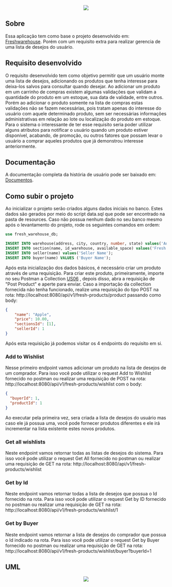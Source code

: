 <p align="center">
        <img src="https://avatars.githubusercontent.com/u/109238400?s=400&u=e5b242311297e5a0b1c2a7e4efd42d523c158b59&v=4">
</p>

## Sobre

Essa aplicação tem como base o projeto desenvolvido em: [Freshwarehouse](https://github.com/javatastico/freshWarehouse).
Porém com um requisito extra para realizar gerencia de uma lista de desejos do usuário.


## Requisito desenvolvido

O requisito desenvolvido tem como objetivo permitir que um usuário monte uma lista de desejos,
adicionando os produtos que tenha interesse para deixa-los salvos para consultar quando desejar.
Ao adicionar um produto em um carrinho de compras existem algumas validações que validam a quantidade do produto em um estoque, sua data de validade,
entre outros. Porém ao adicionar o produto somente na lista de compras estas validações não se fazem necessárias, pois tratam apenas do interesse do
usuário com aquele determinado produto, sem ser necessárias informações administrativas em relação ao lote ou localização do produto em estoque.
Para o sistema o interessante de ter esse requisito seria poder utilizar alguns atributos para notificar o usuário quando um produto estiver disponível,
acabando, de promoção, ou outros fatores que possam levar o usuário a comprar aqueles produtos que já demonstrou interesse anteriormente.

## Documentação

A documentação completa da história de usuário pode ser baixado em: [Documentos](https://github.com/MateusMeli/freshWarehouse-Mateus/raw/feature/US06_Wishlist/Documents/Requisito%206%20-%20Inserir%20produto%20na%20lista%20de%20desejos.pdf).


## Como subir o projeto

Ao inicializar o projeto serão criados alguns dados iniciais no banco. Estes dados são gerados por meio do script data.sql que
pode ser encontrado na pasta de resources. Caso não possua nenhum dado no seu banco mesmo após o levantamento do projeto, rode os seguintes comandos em ordem:

```SQL
use fresh_warehouse_db;

INSERT INTO warehouse(address, city, country, number, state) values('Address 1', 'City 1', 'Country 1', 1, 'State 1');
INSERT INTO section(name, id_warehouse, available_space) values('Fresh', 1, 100);
INSERT INTO seller(name) values('Seller Name');
INSERT INTO buyer(name) VALUES ('Buyer Name');
```

Após esta inicialização dos dados básicos, é necessário criar um produto através de uma requisição.
Para criar este produto, primeiramente,
importe no seu Postman a Collection [US06](https://github.com/MateusMeli/freshWarehouse-Mateus/blob/feature/US06_Wishlist/Documents/collections/US06%20-%20Mateus.postman_collection.json)
, depois disso, abra a requisição de "Post Product" e aperte para enviar. Caso a importação da collection
fornecida não tenha funcionado, realize uma requisição do tipo POST na rota:
http://localhost:8080/api/v1/fresh-products/product passando como body:

```JSON
{
    "name": "Apple",
    "price": 10.00,
    "sectionsId": [1],
    "sellerId": 1
}
```

Após esta requisição já podemos visitar os 4 endpoints do requisito em si.

### Add to Wishlist

Nesse primeiro endpoint vamos adicionar um produto na lista de desejos
de um comprador. Para isso você pode utilizar o request Add to Wishlist fornecido no postman
ou realizar uma requisição de POST na rota: http://localhost:8080/api/v1/fresh-products/wishlist
com o body:

```JSON
{
  "buyerId": 1,
  "productId": 1
}
```

Ao executar pela primeira vez, sera criada a lista de desejos do usuário
mas caso ele já possua uma, você pode fornecer produtos diferentes e ele irá incrementar na lista existente estes novos produtos.

### Get all wishlists

Neste endpoint vamos retornar todas as listas de desejos
do sistema. Para isso você pode utilizar o request
Get All fornecido no postman
ou realizar uma requisição de GET na rota:
http://localhost:8080/api/v1/fresh-products/wishlist

### Get by Id

Neste endpoint vamos retornar todas a lista de desejos
que possua o Id fornecido na rota. Para isso você pode utilizar o request
Get by ID fornecido no postman
ou realizar uma requisição de GET na rota:
http://localhost:8080/api/v1/fresh-products/wishlist/1

### Get by Buyer

Neste endpoint vamos retornar a lista de desejos
do comprador que possua o Id indicado na rota. Para isso você pode utilizar o request
Get by Buyer fornecido no postman
ou realizar uma requisição de GET na rota:
http://localhost:8080/api/v1/fresh-products/wishlist/buyer?buyerId=1

## UML

<p align="center">
  <img src="https://github.com/MateusMeli/freshWarehouse-Mateus/blob/feature/US06_Wishlist/Documents/UML.png?raw=true">
</p>